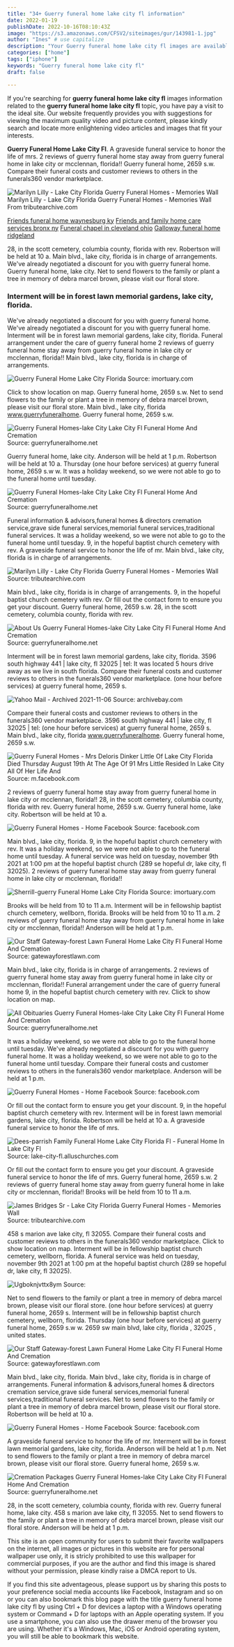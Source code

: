 ```yaml
---
title: "34+ Guerry funeral home lake city fl information"
date: 2022-01-19
publishDate: 2022-10-16T08:10:43Z
image: "https://s3.amazonaws.com/CFSV2/siteimages/gur/143981-1.jpg"
author: "Ines" # use capitalize
description: "Your Guerry funeral home lake city fl images are available. Guerry funeral home lake city fl are a topic that is being searched for and liked by netizens now. You can Get the Guerry funeral home lake city fl files here. Get all royalty-free photos."
categories: ["home"]
tags: ["iphone"]
keywords: "Guerry funeral home lake city fl"
draft: false

---
```


If you're searching for **guerry funeral home lake city fl** images information related to the **guerry funeral home lake city fl** topic, you have pay a visit to the ideal  site.  Our website frequently  provides you with  suggestions  for viewing  the maximum  quality video and picture  content, please kindly search and locate more enlightening video articles and images  that fit your interests.

**Guerry Funeral Home Lake City Fl**. A graveside funeral service to honor the life of mrs. 2 reviews of guerry funeral home stay away from guerry funeral home in lake city or mcclennan, florida!! Guerry funeral home, 2659 s.w. Compare their funeral costs and customer reviews to others in the funerals360 vendor marketplace.

![Marilyn Lilly - Lake City Florida Guerry Funeral Homes - Memories Wall](https://tributecenteronline.s3-accelerate.amazonaws.com/Obituaries/20036327/Thumbnail.jpg "Marilyn Lilly - Lake City Florida Guerry Funeral Homes - Memories Wall")
Marilyn Lilly - Lake City Florida Guerry Funeral Homes - Memories Wall From tributearchive.com

[Friends funeral home waynesburg ky](/friends-funeral-home-waynesburg-ky/)
[Friends and family home care services bronx ny](/friends-and-family-home-care-services-bronx-ny/)
[Funeral chapel in cleveland ohio](/funeral-chapel-in-cleveland-ohio/)
[Galloway funeral home ridgeland](/galloway-funeral-home-ridgeland/)

28, in the scott cemetery, columbia county, florida with rev. Robertson will be held at 10 a. Main blvd., lake city, florida is in charge of arrangements. We&#039;ve already negotiated a discount for you with guerry funeral home. Guerry funeral home, lake city. Net to send flowers to the family or plant a tree in memory of debra marcel brown, please visit our floral store.

### Interment will be in forest lawn memorial gardens, lake city, florida.

We&#039;ve already negotiated a discount for you with guerry funeral home. We&#039;ve already negotiated a discount for you with guerry funeral home. Interment will be in forest lawn memorial gardens, lake city, florida. Funeral arrangement under the care of guerry funeral home 2 reviews of guerry funeral home stay away from guerry funeral home in lake city or mcclennan, florida!! Main blvd., lake city, florida is in charge of arrangements.


![Guerry Funeral Home Lake City Florida](https://www.imortuary.com/images/ph-images/9.jpg "Guerry Funeral Home Lake City Florida")
Source: imortuary.com

Click to show location on map. Guerry funeral home, 2659 s.w. Net to send flowers to the family or plant a tree in memory of debra marcel brown, please visit our floral store. Main blvd., lake city, florida www.guerryfuneralhome. Guerry funeral home, 2659 s.w.

![Guerry Funeral Homes-lake City Lake City Fl Funeral Home And Cremation](https://s3.amazonaws.com/CFSV2/siteimages/gur/15871-IMG1119.jpg "Guerry Funeral Homes-lake City Lake City Fl Funeral Home And Cremation")
Source: guerryfuneralhome.net

Guerry funeral home, lake city. Anderson will be held at 1 p.m. Robertson will be held at 10 a. Thursday (one hour before services) at guerry funeral home, 2659 s.w w. It was a holiday weekend, so we were not able to go to the funeral home until tuesday.

![Guerry Funeral Homes-lake City Lake City Fl Funeral Home And Cremation](https://s3.amazonaws.com/CFSV2/siteimages/gur/847942-IMG6981.jpg "Guerry Funeral Homes-lake City Lake City Fl Funeral Home And Cremation")
Source: guerryfuneralhome.net

Funeral information &amp; advisors,funeral homes &amp; directors cremation service,grave side funeral services,memorial funeral services,traditional funeral services. It was a holiday weekend, so we were not able to go to the funeral home until tuesday. 9, in the hopeful baptist church cemetery with rev. A graveside funeral service to honor the life of mr. Main blvd., lake city, florida is in charge of arrangements.

![Marilyn Lilly - Lake City Florida Guerry Funeral Homes - Memories Wall](https://tributecenteronline.s3-accelerate.amazonaws.com/Obituaries/20036327/Thumbnail.jpg "Marilyn Lilly - Lake City Florida Guerry Funeral Homes - Memories Wall")
Source: tributearchive.com

Main blvd., lake city, florida is in charge of arrangements. 9, in the hopeful baptist church cemetery with rev. Or fill out the contact form to ensure you get your discount. Guerry funeral home, 2659 s.w. 28, in the scott cemetery, columbia county, florida with rev.

![About Us Guerry Funeral Homes-lake City Lake City Fl Funeral Home And Cremation](https://s3.amazonaws.com/CFSV2/staff/gur/26917-TBP5202.jpg "About Us Guerry Funeral Homes-lake City Lake City Fl Funeral Home And Cremation")
Source: guerryfuneralhome.net

Interment will be in forest lawn memorial gardens, lake city, florida. 3596 south highway 441 | lake city, fl 32025 | tel: It was located 5 hours drive away as we live in south florida. Compare their funeral costs and customer reviews to others in the funerals360 vendor marketplace. (one hour before services) at guerry funeral home, 2659 s.

![Yahoo Mail - Archived 2021-11-06](https://www.archivebay.com/archive2/c5d23f6f-8897-488d-924a-e0bcb6db57df.png "Yahoo Mail - Archived 2021-11-06")
Source: archivebay.com

Compare their funeral costs and customer reviews to others in the funerals360 vendor marketplace. 3596 south highway 441 | lake city, fl 32025 | tel: (one hour before services) at guerry funeral home, 2659 s. Main blvd., lake city, florida www.guerryfuneralhome. Guerry funeral home, 2659 s.w.

![Guerry Funeral Homes - Mrs Deloris Dinker Little Of Lake City Florida Died Thursday August 19th At The Age Of 91 Mrs Little Resided In Lake City All Of Her Life And](https://lookaside.fbsbx.com/lookaside/crawler/media/?media_id=940252336537468 "Guerry Funeral Homes - Mrs Deloris Dinker Little Of Lake City Florida Died Thursday August 19th At The Age Of 91 Mrs Little Resided In Lake City All Of Her Life And")
Source: m.facebook.com

2 reviews of guerry funeral home stay away from guerry funeral home in lake city or mcclennan, florida!! 28, in the scott cemetery, columbia county, florida with rev. Guerry funeral home, 2659 s.w. Guerry funeral home, lake city. Robertson will be held at 10 a.

![Guerry Funeral Homes - Home Facebook](https://lookaside.fbsbx.com/lookaside/crawler/media/?media_id=995324837696884 "Guerry Funeral Homes - Home Facebook")
Source: facebook.com

Main blvd., lake city, florida. 9, in the hopeful baptist church cemetery with rev. It was a holiday weekend, so we were not able to go to the funeral home until tuesday. A funeral service was held on tuesday, november 9th 2021 at 1:00 pm at the hopeful baptist church (289 se hopeful dr, lake city, fl 32025). 2 reviews of guerry funeral home stay away from guerry funeral home in lake city or mcclennan, florida!!

![Sherrill-guerry Funeral Home Lake City Florida](https://www.imortuary.com/images/ph-images/8.jpg "Sherrill-guerry Funeral Home Lake City Florida")
Source: imortuary.com

Brooks will be held from 10 to 11 a.m. Interment will be in fellowship baptist church cemetery, wellborn, florida. Brooks will be held from 10 to 11 a.m. 2 reviews of guerry funeral home stay away from guerry funeral home in lake city or mcclennan, florida!! Anderson will be held at 1 p.m.

![Our Staff Gateway-forest Lawn Funeral Home Lake City Fl Funeral Home And Cremation](https://s3.amazonaws.com/CFSV2/siteimages/gwy/671624-IMG96401.jpg "Our Staff Gateway-forest Lawn Funeral Home Lake City Fl Funeral Home And Cremation")
Source: gatewayforestlawn.com

Main blvd., lake city, florida is in charge of arrangements. 2 reviews of guerry funeral home stay away from guerry funeral home in lake city or mcclennan, florida!! Funeral arrangement under the care of guerry funeral home 9, in the hopeful baptist church cemetery with rev. Click to show location on map.

![All Obituaries Guerry Funeral Homes-lake City Lake City Fl Funeral Home And Cremation](https://s3.amazonaws.com/CFSV2/siteimages/gur/905392-gur-logo-ks-v2.png "All Obituaries Guerry Funeral Homes-lake City Lake City Fl Funeral Home And Cremation")
Source: guerryfuneralhome.net

It was a holiday weekend, so we were not able to go to the funeral home until tuesday. We&#039;ve already negotiated a discount for you with guerry funeral home. It was a holiday weekend, so we were not able to go to the funeral home until tuesday. Compare their funeral costs and customer reviews to others in the funerals360 vendor marketplace. Anderson will be held at 1 p.m.

![Guerry Funeral Homes - Home Facebook](https://lookaside.fbsbx.com/lookaside/crawler/media/?media_id=988914625004572 "Guerry Funeral Homes - Home Facebook")
Source: facebook.com

Or fill out the contact form to ensure you get your discount. 9, in the hopeful baptist church cemetery with rev. Interment will be in forest lawn memorial gardens, lake city, florida. Robertson will be held at 10 a. A graveside funeral service to honor the life of mrs.

![Dees-parrish Family Funeral Home Lake City Florida Fl - Funeral Home In Lake City Fl](https://lake-city-fl.alluschurches.com/img/firm/28688/icon.jpg "Dees-parrish Family Funeral Home Lake City Florida Fl - Funeral Home In Lake City Fl")
Source: lake-city-fl.alluschurches.com

Or fill out the contact form to ensure you get your discount. A graveside funeral service to honor the life of mrs. Guerry funeral home, 2659 s.w. 2 reviews of guerry funeral home stay away from guerry funeral home in lake city or mcclennan, florida!! Brooks will be held from 10 to 11 a.m.

![James Bridges Sr - Lake City Florida Guerry Funeral Homes - Memories Wall](https://tributecenteronline.s3-accelerate.amazonaws.com/Obituaries/21930886/Thumbnail.jpg "James Bridges Sr - Lake City Florida Guerry Funeral Homes - Memories Wall")
Source: tributearchive.com

458 s marion ave lake city, fl 32055. Compare their funeral costs and customer reviews to others in the funerals360 vendor marketplace. Click to show location on map. Interment will be in fellowship baptist church cemetery, wellborn, florida. A funeral service was held on tuesday, november 9th 2021 at 1:00 pm at the hopeful baptist church (289 se hopeful dr, lake city, fl 32025).

![Ugboknjvttx8ym](https://www.echovita.com/storage/loc_street_view/0409/lsv_33409_gkdk_1638209035.jpg "Ugboknjvttx8ym")
Source: 

Net to send flowers to the family or plant a tree in memory of debra marcel brown, please visit our floral store. (one hour before services) at guerry funeral home, 2659 s. Interment will be in fellowship baptist church cemetery, wellborn, florida. Thursday (one hour before services) at guerry funeral home, 2659 s.w w. 2659 sw main blvd, lake city, florida , 32025 , united states.

![Our Staff Gateway-forest Lawn Funeral Home Lake City Fl Funeral Home And Cremation](https://vid.hellonetcdn.com/vid/fl/lakecity/biz/fllaci20_43_rev3_iwd1.jpg?e38743f7653b283e6b462af35b4bd035984c93fa9543d8ab36e0645ba1d6286afd6ac75c33887de5f5ca5ce10a794e2d170f "Our Staff Gateway-forest Lawn Funeral Home Lake City Fl Funeral Home And Cremation")
Source: gatewayforestlawn.com

Main blvd., lake city, florida. Main blvd., lake city, florida is in charge of arrangements. Funeral information &amp; advisors,funeral homes &amp; directors cremation service,grave side funeral services,memorial funeral services,traditional funeral services. Net to send flowers to the family or plant a tree in memory of debra marcel brown, please visit our floral store. Robertson will be held at 10 a.

![Guerry Funeral Homes - Home Facebook](https://lookaside.fbsbx.com/lookaside/crawler/media/?media_id=792797627949607 "Guerry Funeral Homes - Home Facebook")
Source: facebook.com

A graveside funeral service to honor the life of mr. Interment will be in forest lawn memorial gardens, lake city, florida. Anderson will be held at 1 p.m. Net to send flowers to the family or plant a tree in memory of debra marcel brown, please visit our floral store. Guerry funeral home, 2659 s.w.

![Cremation Packages Guerry Funeral Homes-lake City Lake City Fl Funeral Home And Cremation](https://s3.amazonaws.com/CFSV2/siteimages/gur/143981-1.jpg "Cremation Packages Guerry Funeral Homes-lake City Lake City Fl Funeral Home And Cremation")
Source: guerryfuneralhome.net

28, in the scott cemetery, columbia county, florida with rev. Guerry funeral home, lake city. 458 s marion ave lake city, fl 32055. Net to send flowers to the family or plant a tree in memory of debra marcel brown, please visit our floral store. Anderson will be held at 1 p.m.

This site is an open community for users to submit their favorite wallpapers on the internet, all images or pictures in this website are for personal wallpaper use only, it is stricly prohibited to use this wallpaper for commercial purposes, if you are the author and find this image is shared without your permission, please kindly raise a DMCA report to Us.

If you find this site adventageous, please support us by sharing this posts to your preference social media accounts like Facebook, Instagram and so on or you can also bookmark this blog page with the title guerry funeral home lake city fl by using Ctrl + D for devices a laptop with a Windows operating system or Command + D for laptops with an Apple operating system. If you use a smartphone, you can also use the drawer menu of the browser you are using. Whether it's a Windows, Mac, iOS or Android operating system, you will still be able to bookmark this website.
